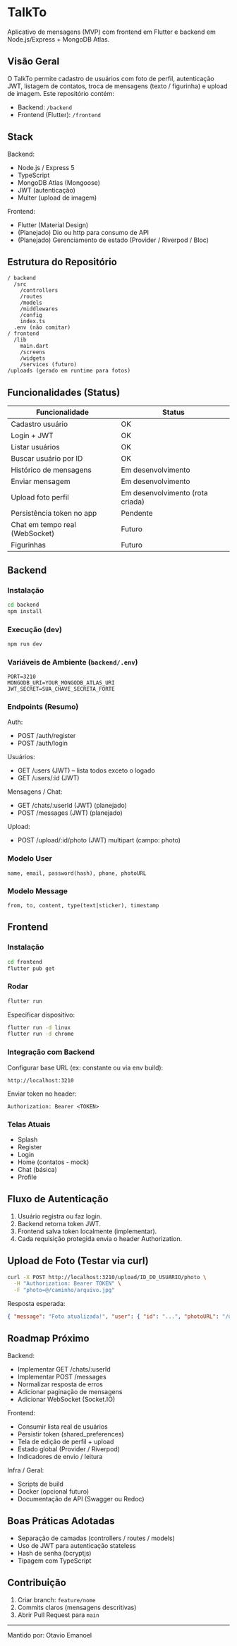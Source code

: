 # TalkTo

Aplicativo de mensagens (MVP) com frontend em Flutter e backend em Node.js/Express + MongoDB Atlas.

## Visão Geral
O TalkTo permite cadastro de usuários com foto de perfil, autenticação JWT, listagem de contatos, troca de mensagens (texto / figurinha) e upload de imagem. Este repositório contém:
- Backend: `/backend`
- Frontend (Flutter): `/frontend`

## Stack
Backend:
- Node.js / Express 5
- TypeScript
- MongoDB Atlas (Mongoose)
- JWT (autenticação)
- Multer (upload de imagem)

Frontend:
- Flutter (Material Design)
- (Planejado) Dio ou http para consumo de API
- (Planejado) Gerenciamento de estado (Provider / Riverpod / Bloc)

## Estrutura do Repositório
```
/ backend
  /src
    /controllers
    /routes
    /models
    /middlewares
    /config
    index.ts
  .env (não comitar)
/ frontend
  /lib
    main.dart
    /screens
    /widgets
    /services (futuro)
/uploads (gerado em runtime para fotos)
```

## Funcionalidades (Status)
| Funcionalidade | Status |
| -------------- | ------ |
| Cadastro usuário | OK |
| Login + JWT | OK |
| Listar usuários | OK |
| Buscar usuário por ID | OK |
| Histórico de mensagens | Em desenvolvimento |
| Enviar mensagem | Em desenvolvimento |
| Upload foto perfil | Em desenvolvimento (rota criada) |
| Persistência token no app | Pendente |
| Chat em tempo real (WebSocket) | Futuro |
| Figurinhas | Futuro |

## Backend
### Instalação
```bash
cd backend
npm install
```
### Execução (dev)
```bash
npm run dev
```
### Variáveis de Ambiente (`backend/.env`)
```
PORT=3210
MONGODB_URI=YOUR_MONGODB_ATLAS_URI
JWT_SECRET=SUA_CHAVE_SECRETA_FORTE
```
### Endpoints (Resumo)
Auth:
- POST /auth/register
- POST /auth/login

Usuários:
- GET /users (JWT) – lista todos exceto o logado
- GET /users/:id (JWT)

Mensagens / Chat:
- GET /chats/:userId (JWT) (planejado)
- POST /messages (JWT) (planejado)

Upload:
- POST /upload/:id/photo (JWT) multipart (campo: photo)

### Modelo User
```
name, email, password(hash), phone, photoURL
```
### Modelo Message
```
from, to, content, type(text|sticker), timestamp
```

## Frontend
### Instalação
```bash
cd frontend
flutter pub get
```
### Rodar
```bash
flutter run
```
Especificar dispositivo:
```bash
flutter run -d linux
flutter run -d chrome
```
### Integração com Backend
Configurar base URL (ex: constante ou via env build):
```
http://localhost:3210
```
Enviar token no header:
```
Authorization: Bearer <TOKEN>
```
### Telas Atuais
- Splash
- Register
- Login
- Home (contatos - mock)
- Chat (básica)
- Profile

## Fluxo de Autenticação
1. Usuário registra ou faz login.
2. Backend retorna token JWT.
3. Frontend salva token localmente (implementar).
4. Cada requisição protegida envia o header Authorization.

## Upload de Foto (Testar via curl)
```bash
curl -X POST http://localhost:3210/upload/ID_DO_USUARIO/photo \
  -H "Authorization: Bearer TOKEN" \
  -F "photo=@/caminho/arquivo.jpg"
```
Resposta esperada:
```json
{ "message": "Foto atualizada!", "user": { "id": "...", "photoURL": "/uploads/arquivo.ext" } }
```

## Roadmap Próximo
Backend:
- Implementar GET /chats/:userId
- Implementar POST /messages
- Normalizar resposta de erros
- Adicionar paginação de mensagens
- Adicionar WebSocket (Socket.IO)

Frontend:
- Consumir lista real de usuários
- Persistir token (shared_preferences)
- Tela de edição de perfil + upload
- Estado global (Provider / Riverpod)
- Indicadores de envio / leitura

Infra / Geral:
- Scripts de build
- Docker (opcional futuro)
- Documentação de API (Swagger ou Redoc)

## Boas Práticas Adotadas
- Separação de camadas (controllers / routes / models)
- Uso de JWT para autenticação stateless
- Hash de senha (bcryptjs)
- Tipagem com TypeScript

## Contribuição
1. Criar branch: `feature/nome`  
2. Commits claros (mensagens descritivas)  
3. Abrir Pull Request para `main`

---
Mantido por: Otavio Emanoel
